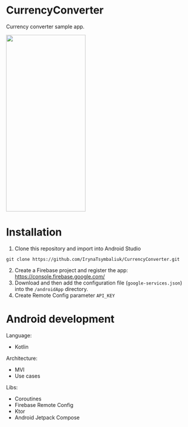 # CurrencyConverter

Currency converter sample app.

<img src="https://user-images.githubusercontent.com/42023359/201511497-f00d9b09-81f8-4b65-b50c-17e448f5d447.png" width="216" height="480" />

# Installation

1. Clone this repository and import into Android Studio
```
git clone https://github.com/IrynaTsymbaliuk/CurrencyConverter.git
```
2. Create a Firebase project and register the app: https://console.firebase.google.com/
3. Download and then add the configuration file (```google-services.json```) into the ```/androidApp``` directory.
4. Create Remote Config parameter ```API_KEY```

# Android development

Language: 
- Kotlin

Architecture:
- MVI
- Use cases

Libs:
- Coroutines
- Firebase Remote Config
- Ktor
- Android Jetpack Compose

